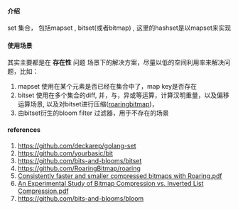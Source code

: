 #### 介绍

set 集合， 包括mapset ,  bitset(或者bitmap) ,  这里的hashset是以mapset来实现

#### 使用场景

其实主要都是在 **存在性** 问题 场景下的解决方案，尽量以低的空间利用率来解决问题，比如：

1. mapset 使用在某个元素是否已经在集合中了，map key是否存在
2. bitset 使用在多个集合的diff, 并，与，异或等运算，计算汉明重量，以及偏移运算场景, 以及对bitset进行压缩([roaringbitmap](http://roaringbitmap.org/))，
3. 由bitset衍生的bloom filter  过滤器，用于不存在的场景

#### references

1. https://github.com/deckarep/golang-set
2. https://github.com/yourbasic/bit
2. https://github.com/bits-and-blooms/bitset
2. https://github.com/RoaringBitmap/roaring
2. [Consistently faster and smaller compressed bitmaps with Roaring.pdf](https://arxiv.org/pdf/1603.06549.pdf)
2. [An Experimental Study of Bitmap Compression vs. Inverted List Compression.pdf](https://w6113.github.io/files/papers/sidm338-wangA.pdf)
2. https://github.com/bits-and-blooms/bloom

